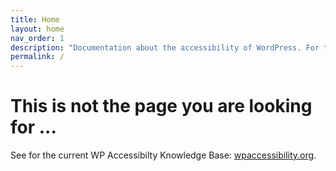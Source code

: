 ```yaml
---
title: Home
layout: home
nav_order: 1
description: "Documentation about the accessibility of WordPress. For the community, by the community."
permalink: /
---
```


# This is not the page you are looking for ...

See for the current WP Accessibilty Knowledge Base: [wpaccessibility.org](https://wpaccessibility.org/).
